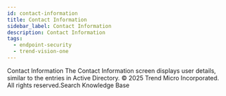 ```yaml
---
id: contact-information
title: Contact Information
sidebar_label: Contact Information
description: Contact Information
tags:
  - endpoint-security
  - trend-vision-one
---
```


 Contact Information The Contact Information screen displays user details, similar to the entries in Active Directory. © 2025 Trend Micro Incorporated. All rights reserved.Search Knowledge Base